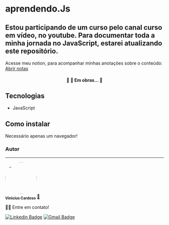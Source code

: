 # aprendendo.Js

## Estou participando de um curso pelo canal curso em vídeo, no youtube. Para documentar toda a minha jornada no JavaScript, estarei atualizando este repositório.


Acesse meu notion, para acompanhar minhas anotações sobre o conteúdo: <a href="https://glen-pail-963.notion.site/Curso-em-v-deo-a883386e879246b4a5a47631b3960d14">Abrir notas</a>
<h4 align="center"> 
	🚧  🚀 Em obras...  🚧
</h4>


## Tecnologias

- JavaScript

## Como instalar

Necessário apenas um navegador!

### Autor
---

<a href="https://blog.rocketseat.com.br/author/thiago/">
 <img style="border-radius: 50%;" src="https://avatars.githubusercontent.com/u/75495504?s=400&u=cdd1c325eddc3e3ff2552e9da4e2fd13562ab59e&v=4" width="100px;" alt=""/>
 <br />
 <sub><b>Vinicius Cardoso</b></sub></a> <a href="https://blog.rocketseat.com.br/author/thiago//" title="Rocketseat">🚀</a>


👋🏽 Entre em contato!

 [![Linkedin Badge](https://img.shields.io/badge/-Vinicius-blue?style=flat-square&logo=Linkedin&logoColor=white&link=https://www.linkedin.com/in/vinicius-cardoso-83410b195/)](https://www.linkedin.com/in/tgmarinho/) 
[![Gmail Badge](https://img.shields.io/badge/-vinic8670@gmail.com-c14438?style=flat-square&logo=Gmail&logoColor=white&link=mailto:vinic8670@gmail.com)](mailto:tgmarinho@gmail.com)
